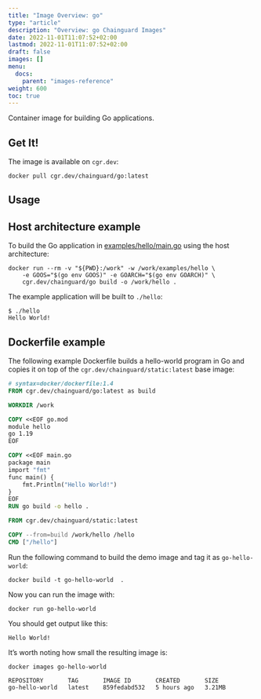 ```yaml
---
title: "Image Overview: go"
type: "article"
description: "Overview: go Chainguard Images"
date: 2022-11-01T11:07:52+02:00
lastmod: 2022-11-01T11:07:52+02:00
draft: false
images: []
menu:
  docs:
    parent: "images-reference"
weight: 600
toc: true
---
```




Container image for building Go applications.

## Get It!

The image is available on `cgr.dev`:

```
docker pull cgr.dev/chainguard/go:latest
```

## Usage

## Host architecture example

To build the Go application in [examples/hello/main.go](examples/hello/main.go)
using the host architecture:

```
docker run --rm -v "${PWD}:/work" -w /work/examples/hello \
    -e GOOS="$(go env GOOS)" -e GOARCH="$(go env GOARCH)" \
    cgr.dev/chainguard/go build -o /work/hello .
```

The example application will be built to `./hello`:
```
$ ./hello
Hello World!
```

## Dockerfile example

The following example Dockerfile builds a hello-world program in Go and copies it on top of the `cgr.dev/chainguard/static:latest` base image:

```dockerfile
# syntax=docker/dockerfile:1.4
FROM cgr.dev/chainguard/go:latest as build

WORKDIR /work

COPY <<EOF go.mod
module hello
go 1.19
EOF

COPY <<EOF main.go
package main
import "fmt"
func main() {
    fmt.Println("Hello World!")
}
EOF
RUN go build -o hello .

FROM cgr.dev/chainguard/static:latest

COPY --from=build /work/hello /hello
CMD ["/hello"]
```

Run the following command to build the demo image and tag it as `go-hello-world`:

```shell
docker build -t go-hello-world  .
```

Now you can run the image with:

```shell
docker run go-hello-world
```

You should get output like this:

```
Hello World!
```

It’s worth noting how small the resulting image is:

```shell
docker images go-hello-world
```

```
REPOSITORY       TAG       IMAGE ID       CREATED       SIZE
go-hello-world   latest    859fedabd532   5 hours ago   3.21MB
```
